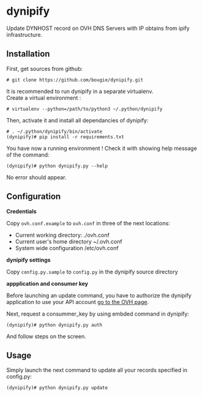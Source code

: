 dynipify
========

Update DYNHOST record on OVH DNS Servers with IP obtains from ipify
infrastructure.

Installation
------------

First, get sources from github:

    # git clone https://github.com/bougie/dynipify.git

It is recommended to run dynipify in a separate virtualenv.  
Create a virtual environment :

    # virtualenv --python=/path/to/python3 ~/.python/dynipify

Then, activate it and install all dependancies of dynipify:

    # . ~/.python/dynipify/bin/activate
    (dynipify)# pip install -r requirements.txt

You have now a running environment ! Check it with showing help message
of the command:

    (dynipify)# python dynipify.py --help

No error should appear.

Configuration
-------------

**Credentials**

Copy `ovh.conf.example` to `ovh.conf` in three of the next locations:
- Current working directory: ./ovh.conf
- Current user's home directory ~/.ovh.conf
- System wide configuration /etc/ovh.conf

**dynipify settings**

Copy `config.py.sample` to `config.py` in the dynipify source directory

**appplication and consumer key**

Before launching an update command, you have to authorize the dynipify
application to use your API account
[go to the OVH page](https://api.ovh.com/createApp/).

Next, request a consummer_key by using embded command in dynipify:

    (dynipify)# python dynipify.py auth

And follow steps on the screen.

Usage
-----

Simply launch the next command to update all your records specified in config.py:

    (dynipify)# python dynipify.py update
